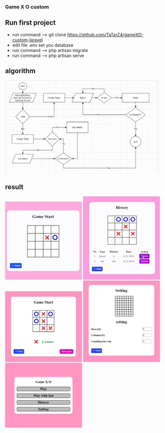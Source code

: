 ### Game X O custom

## Run first project
- run command --> git clone https://github.com/TaTarZ4/gameXO-custom-laravel
- edit file .env set you database
- run command --> php artisan migrate
- run command --> php artisan serve

## algorithm
<img src="public/agorithmGamePlay.png" width="500"/>

## result

<img src="public/playBot.gif" width="250"/>
<img src="public/replay.gif" width="250"/><br/>
<img src="public/playpage.png" width="250"/>
<img src="public/settingpage.png" width="250"/>
<img src="public/homepage.png" width="250"/>